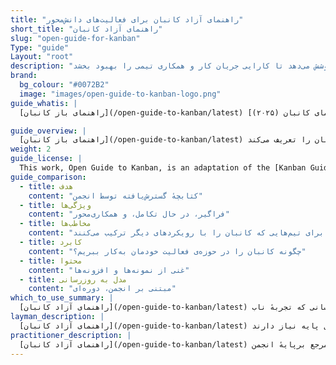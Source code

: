 ```yaml
---
title: "راهنمای آزاد کانبان برای فعالیت‌های دانش‌محور"
short_title: "راهنمای آزاد کانبان"
slug: "open-guide-for-kanban"
Type: "guide"
Layout: "root"
description: "راهنمای باز کانبان منبعی جامع برای درک و پیاده‌سازی کانبان در حوزه‌های کار دانش‌محور است. این راهنما اصول اجرایی  و کاربردهای واقعی کانبان را پوشش می‌دهد تا کارایی جریان کار و همکاری تیمی را بهبود بخشد."
brand:
  bg_colour: "#0072B2"
  image: "images/open-guide-to-kanban-logo.png"
guide_whatis: |
  [راهنمای باز کانبان](/open-guide-to-kanban/latest) یک مرجع کاربردی و برپایهٔ انجمن  برای استفاده از کانبان در کار دانش‌محور است. این راهنما اصول اجرایی ، اندازه‌گیری‌ها  و زبان ضروری برای طراحی، اجرا و بهبود سیستم‌های کانبان را تعریف می‌کند. این راهنما بر پایهٔ [راهنمای کانبان (۲۰۲۵)](/open-guide-to-kanban/latest) بنا شده و دامنهٔ کاربرد آن را در صنایع و زمینه‌های تیمی مختلف گسترش می‌دهد، در حالی که همچنان باز و قابل‌انطباق باقی می‌ماند. هدف آن حمایت از سازمان‌هایی است که به‌دنبال شفافیت، انسجام و کارآمدی در مدیریت جریان ارزش هستند.

guide_overview: |
  [راهنمای باز کانبان](/open-guide-to-kanban/latest) یک مرجع کاربردی و برپایهٔ انجمن برای استفاده از کانبان در کار دانش‌محور است. این راهنما اصول اجرایی، اندازه‌گیری‌ها و زبان ضروری برای طراحی، اجرا و بهبود سیستم‌های کانبان را تعریف می‌کند.
weight: 2
guide_license: |
  This work, Open Guide to Kanban, is an adaptation of the [Kanban Guide (May 2025 version)](https://kanbanguides.org/history/kanban-guide-2025/), which is licensed under the Creative Commons Attribution-ShareAlike 4.0 International License (CC BY-SA 4.0). The original guide is © 2019-2025 Orderly Disruption Limited, Daniel S. Vacanti, Inc. Changes were made to the original. Licensed under [CC BY-SA 4.0](https://creativecommons.org/licenses/by-sa/4.0/). _Portions highlighted in italic are © 2025_ Orderly Disruption Limited, licensed under CC BY-SA 4.0. All other content is from © 2019-2025 Orderly Disruption Limited, Daniel S. Vacanti, Inc., also licensed under CC BY-SA 4.0.
guide_comparison:
  - title: هدف
    content: "کتابچهٔ گسترش‌یافته توسط انجمن"
  - title: ویژگی‌ها
    content: "فراگیر، در حال تکامل، و همکاری‌محور"
  - title: مخاطب‌ها
    content: "مناسب برای تیم‌هایی که کانبان را با رویکردهای دیگر ترکیب می‌کنند"
  - title: کابرد
    content: "چگونه کانبان را در حوزه‌ی فعالیت خودمان به‌کار ببریم؟"
  - title: محتوا
    content: "غنی از نمونه‌ها و افزونه‌ها"
  - title: مدل به روزرسانی
    content: "مبتنی بر انجمن، دوره‌ای"
which_to_use_summary: |
  [راهنمای آزاد کانبان](/open-guide-to-kanban/latest) را انتخاب کنید اگر در حال کار در میان رویکردهای مختلف هستید یا به حوزه‌ی فعالیت و انعطاف‌پذیری بیشتری نیاز دارید. این راهنما برای کسانی که تجربهٔ ناب (Lean)، اجایل (Agile)، اسکرام (Scrum) یا مدیریت محصول دارند و می‌خواهند کانبان را با محیط خود تطبیق دهند، بسیار مناسب است.
layman_description: |
  [راهنمای آزاد کانبان](/open-guide-to-kanban/latest) توضیح می‌دهد چگونه از کانبان استفاده کنید و آن را در طول زمان بهبود دهید. این راهنما نمونه‌ها، ابزارها و ایده‌های بیشتری نسبت به راهنمای پایه ارائه می‌دهد و به‌خوبی با رویکردهای دیگر مانند اسکرام هماهنگ می‌شود. این منبع توسط یک انجمن گسترده‌تر تهیه شده و به افراد کمک می‌کند کانبان را در موقعیت‌های مختلف به‌کار گیرند، به‌ویژه زمانی که تیم‌ها یا سازمان‌ها به چیزی فراتر از اصول پایه نیاز دارند.
practitioner_description: |
  [راهنمای آزاد کانبان](/open-guide-to-kanban/latest) یک مرجع برپایهٔ انجمن (Community-curated) است که بر راهنمای اصلی کانبان گسترش می‌یابد. این راهنما اصول بنیادین را حفظ می‌کند اما عمق بیشتری اضافه می‌کند — اصول اجرایی اختیاری، شاخص‌های غنی‌تر و یکپارچه‌سازی عملی با رویکردهای دیگر مانند اسکرام و ناب. این منبع برای متخصصانی طراحی شده است که کانبان را در سناریوهای واقعی و میان‌رویکردی به‌کار می‌گیرند و راهنمایی سازگار برای بهبود جریان (Flow)، نتایج و همکاری ارائه می‌دهد. برای مربیان، مشاوران و تیم‌هایی که در سیستم‌های پیچیده و در حال تکامل فعالیت می‌کنند، به‌ویژه مفید است.
---
```

